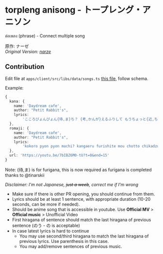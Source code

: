 # torpleng anisong - トープレング・アニソン

ต่อเพลง (phrase) - Connect multiple song

原作: ナーゼ  
_Original Version: [narze](https://github.com/narze/torpleng)_

## Contribution

Edit file at `apps/client/src/libs/data/songs.ts` [this file](/apps/client/src/libs/data/songs.ts), follow schema.

Example:

```ts
{
  kana: {
    name: 'Daydream cafe',
    author: "Petit Rabbit's",
    lyrics:
        'こころぴょんぴょん{待,ま}ち？ {考,かんが}えるふりして もうちょっと{近,ちか}づいちゃえ {簡単,かんたん}には{教,おし}えないっ こんなに{好,す}きなことは{内緒,ないしょ}なの'
  },
  romaji: {
    name: 'Daydream cafe',
    author: "Petit Rabbit's",
    lyrics:
        'kokoro pyon pyon machi? kangaeru furishite mou chotto chikadzuichae kantan ni wa oshienai konna ni suki na koto wa naisho na no'
  },
  url: 'https://youtu.be/7bIBZ6M0-tU?t=0&end=15'
}
```

Note: {待,ま} is for furigana, this is now required as furigana is completed thanks to @tinarskii

_Disclaimer: I'm not Japanese, ~~just a weeb~~, correct me if I'm wrong_

- Make sure if there is other PR opening, you should continue from them.
- Lyrics should be at least 1 sentence, with appropriate duration (10-20 seconds, can be more if needed).
- Should be anime song that is accessible in youtube. Use **Official MV** > **Official music** > Unofficial Video
- First hiragana of sentence should match the last hiragana of previous sentence (のう - の is acceptable)
- In case latest lyrics is hard to continue
  - You may use second/third hiragana to match the last hiragana of previous lyrics. Use parenthesis in this case.
  - You may add/remove sentences of previous music.
